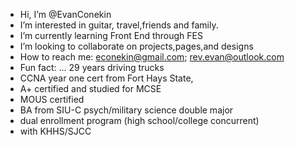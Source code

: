 -  Hi, I’m @EvanConekin
-  I’m interested in guitar, travel,friends and family.
-  I’m currently learning Front End through FES 
-  I’m looking to collaborate on projects,pages,and designs
-  How to reach me: econekin@gmail.com; rev.evan@outlook.com
-  Fun fact: ... 29 years driving trucks
-  CCNA year one cert from Fort Hays State,
-  A+ certified and studied for MCSE
-  MOUS certified 
-  BA from SIU-C psych/military science double major
-  dual enrollment program (high school/college concurrent)
-  with KHHS/SJCC 

<!---

EvanConekin/EvanConekin is a ✨ special ✨ repository because its `README.md` (this file) appears on your GitHub profile.
You can click the Preview link to take a look at your changes.
--->

